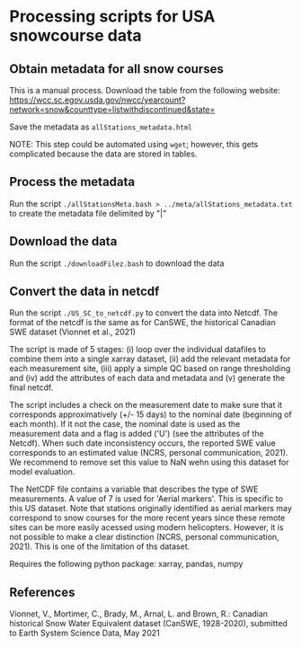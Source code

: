 # Processing scripts for USA snowcourse data

## Obtain metadata for all snow courses

This is a manual process. Download the table from the following website:
https://wcc.sc.egov.usda.gov/nwcc/yearcount?network=snow&counttype=listwithdiscontinued&state=

Save the metadata as `allStations_metadata.html`

NOTE: This step could be automated using `wget`; however, this gets complicated because the data are stored in tables.

## Process the metadata

Run the script `./allStationsMeta.bash > ../meta/allStations_metadata.txt`
to create the metadata file delimited by "|"

## Download the data

Run the script `./downloadFilez.bash` to download the data

## Convert the data in netcdf

Run the script `./US_SC_to_netcdf.py` to convert the data into Netcdf. The format of the netcdf is the same as for CanSWE, the historical Canadian SWE dataset (Vionnet et al., 2021) 

The script is made of 5 stages: (i) loop over the individual datafiles to combine them into a single xarray dataset, (ii) add the relevant metadata for each measurement site, (iii) apply a simple QC based on range thresholding and (iv) add the attributes of each data and metadata and (v) generate the final netcdf. 

The script includes a check on the measurement date to make sure that it corresponds approximatively (+/- 15 days) to the nominal date (beginning of each month). If it not the case, the nominal date is used as the measurement data and a flag is added ('U') (see the attributes of the Netcdf). When such date inconsistency occurs, the reported SWE value corresponds to an estimated value (NCRS, personal communication, 2021). We recommend to remove set this value to NaN wehn using this dataset for model evaluation. 

The NetCDF file contains a variable that describes the type of SWE measurements. A value of 7 is used for 'Aerial markers'. This is specific to this US dataset. Note that stations originally identified as aerial markers may correspond to snow courses for the more recent years since these remote sites can be more easily acessed using modern helicopters. However, it is not possible to make a clear distinction (NCRS, personal communication, 2021). This is one of the limitation of ths dataset. 
  

Requires the following python package: xarray, pandas, numpy

## References 
Vionnet, V., Mortimer, C., Brady, M., Arnal, L. and Brown, R.: Canadian historical Snow Water Equivalent dataset (CanSWE, 1928-2020), submitted to Earth System Science Data, May 2021 

